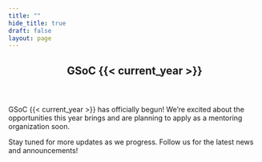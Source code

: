```yaml
---
title: ""
hide_title: true
draft: false
layout: page
---
```


<article class="post post-full">
    <header class='post-header'>
        <h1 class='custom-heading'>GSoC {{< current_year >}}</h1>
    </header>
</article>

GSoC {{< current_year >}} has officially begun! We’re excited about the opportunities this year brings and are planning to apply as a mentoring organization soon.

Stay tuned for more updates as we progress. Follow us for the latest news and announcements!
